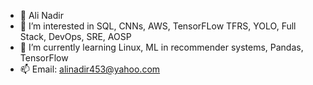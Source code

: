- 👋 Ali Nadir
- 👀 I’m interested in SQL, CNNs, AWS, TensorFLow TFRS, YOLO, Full Stack, DevOps, SRE, AOSP 
- 🌱 I’m currently learning Linux, ML in recommender systems, Pandas, TensorFlow
- 📫 Email: alinadir453@yahoo.com 

<!---
alinadir44/alinadir44 is a ✨ special ✨ repository because its `README.md` (this file) appears on your GitHub profile.
You can click the Preview link to take a look at your changes.
--->

